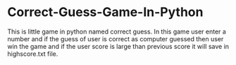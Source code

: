 # Correct-Guess-Game-In-Python
This is little game in python named correct guess. In this game user enter a number and if the guess of user is correct as computer guessed then user win the game and if the user score is large than previous score it will save in highscore.txt file.


